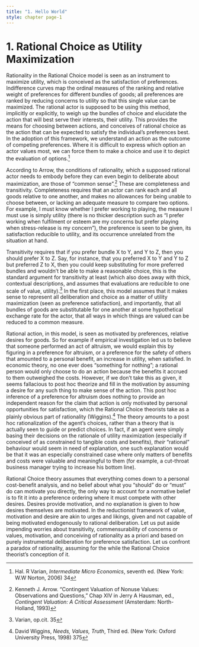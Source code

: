 ```yaml
---
title: "1. Hello World"
style: chapter page-1
---
```


# 1. Rational Choice as Utility Maximization

Rationality in the Rational Choice model is seen as an instrument to maximize utility, which is conceived as the satisfaction of preferences. Indifference curves map the ordinal measures of the ranking and relative weight of preferences for different bundles of goods; all preferences are ranked by reducing concerns to utility so that this single value can be maximized. The rational actor is supposed to be using this method, implicitly or explicitly, to weigh up the bundles of choice and elucidate the action that will best serve their interests, their utility. This provides the means for choosing between actions, and conceives of rational choice as the action that can be expected to satisfy the individual’s preferences best. In the adoption of this framework, we understand an action as the outcome of competing preferences. Where it is difficult to express which option an actor values most, we can force them to make a choice and use it to depict the evaluation of options.[^2]

According to Arrow, the conditions of rationality, which a supposed rational actor needs to embody before they can even begin to deliberate about maximization, are those of “common sense”.[^3] These are completeness and transitivity. Completeness requires that an actor can rank each and all goods relative to one another, and makes no allowances for being unable to choose between, or lacking an adequate measure to compare two options. For example, I must know whether I prefer working to playing, the measure I must use is simply utility (there is no thicker description such as “I prefer working when fulfilment or esteem are my concerns but prefer playing when stress-release is my concern”), the preference is seen to be given, its satisfaction reducible to utility, and its occurrence unrelated from the situation at hand.

Transitivity requires that if you prefer bundle X to Y, and Y to Z, then you should prefer X to Z. Say, for instance, that you preferred X to Y and Y to Z but preferred Z to X, then you could keep substituting for more preferred bundles and wouldn’t be able to make a reasonable choice, this is the standard argument for transitivity at least (which also does away with thick, contextual descriptions, and assumes that evaluations are reducible to one scale of value, utility).[^4] In the first place, this model assumes that it makes sense to represent all deliberation and choice as a matter of utility maximization (seen as preference satisfaction), and importantly, that all bundles of goods are substitutable for one another at some hypothetical exchange rate for the actor, that all ways in which things are valued can be reduced to a common measure.

Rational action, in this model, is seen as motivated by preferences, relative desires for goods. So for example if empirical investigation led us to believe that someone performed an act of altruism, we would explain this by figuring in a preference for altruism, or a preference for the safety of others that amounted to a personal benefit, an increase in utility, when satisfied. In economic theory, no one ever does “something for nothing”; a rational person would only choose to do an action because the benefits it accrued to them outweighed the costs. However, if we don’t take this as given, it seems fallacious to post hoc theorize and fill in the motivation by assuming a desire for any such thing to make sense of the action. This post hoc inference of a preference for altruism does nothing to provide an independent reason for the claim that action is only motivated by personal opportunities for satisfaction, which the Rational Choice theorists take as a plainly obvious part of rationality (Wiggins).[^5] The theory amounts to a post hoc rationalization of the agent’s choices, rather than a theory that is actually seen to guide or predict choices. In fact, if an agent were simply basing their decisions on the rationale of utility maximization (especially if conceived of as constrained to tangible costs and benefits), *their* “rational” behaviour would seem in need of explanation, one such explanation would be that it was an especially constrained case where only matters of benefits and costs were valuable and meaningful to them (for example, a cut-throat business manager trying to increase his bottom line).

Rational Choice theory assumes that everything comes down to a personal cost-benefit analysis, and no belief about what you “should” do or “must” do can motivate you directly, the only way to account for a normative belief is to fit it into a preference ordering where it must compete with other desires. Desires provide motivation, and no explanation is given to how desires themselves are motivated. In the reductionist framework of value, motivation and desire are akin to urges and likings, given and not capable of being motivated endogenously to rational deliberation. Let us put aside impending worries about transitivity, commensurability of concerns or values, motivation, and conceiving of rationality as a priori and based on purely instrumental deliberation for preference satisfaction. Let us confront a paradox of rationality, assuming for the while the Rational Choice theorist’s conception of it.




[^2]: Hal. R Varian, *Intermediate Micro Economics*, seventh ed. (New York: W.W Norton, 2006) 34

[^3]: Kenneth J. Arrow. “Contingent Valuation of Nonuse Values: Observations and Questions,” Chap XIV in Jerry A Hausman, ed., *Contingent Valuation: A Critical Assessment* (Amsterdam: North-Holland, 1993)

[^4]: Varian, op.cit. 35

[^5]: David Wiggins, *Needs, Values, Truth*, Third ed. (New York: Oxford University Press, 1998) 375


